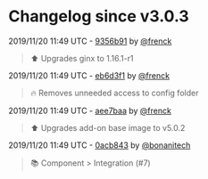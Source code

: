 # Changelog since v3.0.3

2019/11/20 11:49 UTC - [9356b91](https://github.com/hassio-addons/addon-happy-bubbles/commit/9356b91e9adf8bb2496ccd9926428dcce147d2a9) by [@frenck](https://github.com/frenck)
> :arrow_up: Upgrades ginx to 1.16.1-r1 

2019/11/20 11:49 UTC - [eb6d3f1](https://github.com/hassio-addons/addon-happy-bubbles/commit/eb6d3f17e293ca7ce13ea41c922971ffda1ef093) by [@frenck](https://github.com/frenck)
> :fire: Removes unneeded access to config folder 

2019/11/20 11:49 UTC - [aee7baa](https://github.com/hassio-addons/addon-happy-bubbles/commit/aee7baa49345601a09c38e04615dc0b9ae0ceb1b) by [@frenck](https://github.com/frenck)
> :arrow_up: Upgrades add-on base image to v5.0.2 

2019/11/20 11:49 UTC - [0acb843](https://github.com/hassio-addons/addon-happy-bubbles/commit/0acb84391a7be32b70f831c64e4bbde2176803e1) by [@bonanitech](https://github.com/bonanitech)
> :books: Component > Integration (#7) 

